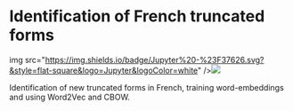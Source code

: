 # Identification of French truncated forms
img src="https://img.shields.io/badge/Jupyter%20-%23F37626.svg?&style=flat-square&logo=Jupyter&logoColor=white" /><img src="https://img.shields.io/badge/python%20-%2314354C.svg?&style=flat-square&logo=python&logoColor=white"/>

Identification of new truncated forms in French, training word-embeddings and using Word2Vec and CBOW.
